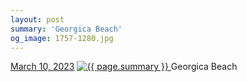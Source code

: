 ```yaml
---
layout: post
summary: 'Georgica Beach'
og_image: 1757-1280.jpg
---
```


<p>
  <time>
    <a href="/1757">March 10, 2023</a>
  </time>
  <a href="/1757">
    <img src="{{ site.assets_url }}/1757-640.jpg" srcset="{{ site.assets_url }}/1757-320.jpg 320w, {{ site.assets_url }}/1757-640.jpg 640w, {{ site.assets_url }}/1757-960.jpg 960w, {{ site.assets_url }}/1757-1280.jpg 1280w" sizes="(min-width: 700px) 50vw, calc(100vw - 2rem)" alt="{{ page.summary }}" />
  </a>
  <span>Georgica Beach</span>
</p>
